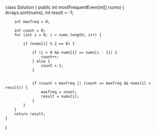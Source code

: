 class Solution {
    public int mostFrequentEven(int[] nums) {
        Arrays.sort(nums);
        int result = -1;

        int maxfreq = 0;
        
        int count = 0;
        for (int i = 0; i < nums.length; i++) {
        
            if (nums[i] % 2 == 0) {

                if (i > 0 && nums[i] == nums[i - 1]) {
                    count++;
                } else {
                    count = 1;
                }


                if (count > maxfreq || (count == maxfreq && nums[i] < result)) {
                    maxfreq = count;
                    result = nums[i];
                }
            }
        }
        return result;
    }
}
